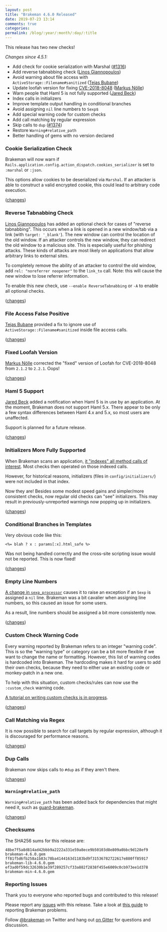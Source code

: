 ```yaml
---
layout: post
title: "Brakeman 4.6.0 Released"
date: 2019-07-23 13:14
comments: true
categories:
permalink: /blog/:year/:month/:day/:title
---
```


This release has two new checks!

_Changes since 4.5.1:_

* Add check for cookie serialization with Marshal ([#1316](https://github.com/presidentbeef/brakeman/issues/1316))
* Add reverse tabnabbing check ([Linos Giannopoulos](https://github.com/linosgian))
* Avoid warning about file access with `ActiveStorage::Filename#sanitized` ([Tejas Bubane](https://github.com/tejasbubane))
* Update loofah version for fixing [CVE-2018-8048](https://nvd.nist.gov/vuln/detail/CVE-2018-8048) ([Markus Nölle](https://github.com/MartyBeGood))
* Warn people that Haml 5 is not fully supported ([Jared Beck](https://github.com/jaredbeck))
* Index calls in initializers
* Improve template output handling in conditional branches
* Avoid assigning `nil` line numbers to `Sexp`s
* Add special warning code for custom checks
* Add call matching by regular expression
* Skip calls to `dup` ([#1374](https://github.com/presidentbeef/brakeman/issues/1374))
* Restore `Warning#relative_path`
* Better handling of gems with no version declared

### Cookie Serialization Check

Brakeman will now warn if `Rails.application.config.action_dispatch.cookies_serializer` is set to `:marshal` or `:json`.

This options allow cookies to be deserialized via `Marshal`. If an attacker is able to construct a valid encrypted cookie, this could lead to arbitrary code execution.

([changes](https://github.com/presidentbeef/brakeman/pull/1364))

### Reverse Tabnabbing Check

[Linos Giannopoulos](https://github.com/linosgian) has added an optional check for cases of "reverse tabnabbing". This occurs when a link is opened in a new window/tab via a link (with `target: '_blank'`).
The new window can control the location of the old window. If an attacker controls the new window, they can redirect the old window to a malicious site. This is especially useful for 
phishing attacks. These kinds of attacks are most likely on applications that allow arbitrary links to external sites.

To completely remove the ability of an attacker to control the old window, add `rel: "noreferrer noopener"` to the `link_to` call. Note: this will cause the new window to lose referrer information.

To enable this new check, use `--enable ReverseTabnabbing` or `-A` to enable all optional checks.

([changes](https://github.com/presidentbeef/brakeman/pull/1367))

### File Access False Positive

[Tejas Bubane](https://github.com/tejasbubane) provided a fix to ignore use of `ActiveStorage::Filename#sanitized` inside file access calls.

([changes](https://github.com/presidentbeef/brakeman/pull/1375))

### Fixed Loofah Version

[Markus Nölle](https://github.com/MartyBeGood) corrected the "fixed" version of Loofah for CVE-2018-8048 from `2.1.2` to `2.2.1`. Oops!

([changes](https://github.com/presidentbeef/brakeman/pull/1371))

### Haml 5 Support

[Jared Beck](https://github.com/jaredbeck) added a notification when Haml 5 is in use by an application. At the moment, Brakeman does not support Haml 5.x.
There appear to be only a few syntax differences between Haml 4.x and 5.x, so most users are unaffected.

Support is planned for a future release.

([changes](https://github.com/presidentbeef/brakeman/pull/1379))

### Initializers More Fully Supported

When Brakeman scans an application, [it "indexes" all method calls of interest](https://blog.presidentbeef.com/blog/2012/11/28/faster-call-indexing-in-brakeman-1-dot-8-3/). Most checks then operated on those indexed calls.

However, for historical reasons, initializers (files in `config/initializers/`) were not included in that index.

Now they are! Besides some modest speed gains and simpler/more consistent checks, now regular old checks can "see" initializers.
This may result in previously-unreported warnings now popping up in initializers.

([changes](https://github.com/presidentbeef/brakeman/pull/1363))

### Conditional Branches in Templates

Very obvious code like this:

```
<%= blah ? x : params[:x].html_safe %>
```

Was not being handled correctly and the cross-site scripting issue would not be reported. This is now fixed!

([changes](https://github.com/presidentbeef/brakeman/pull/1361))

### Empty Line Numbers

[A change in `sexp_processor`](https://github.com/seattlerb/sexp_processor/commit/ce284487f057203360c41b14d2b25f8c5453fbb9) causes it to raise an exception if an `Sexp` is assigned a `nil` line.
Brakeman was a bit cavalier when assigning line numbers, so this caused an issue for some users.

As a result, line numbers should be assigned a bit more consistently now.

([changes](https://github.com/presidentbeef/brakeman/pull/1360))

### Custom Check Warning Code

Every warning reported by Brakeman refers to an integer "warning code". This is so the "warning type" or category can be a bit more flexible if we want to change the name or formatting.
However, this list of warning codes is hardcoded into Brakeman. The hardcoding makes it hard for users to add their own checks, because they need to either use an existing code or monkey-patch in a new one. 

To help with this situation, custom checks/rules can now use the `:custom_check` warning code. 

[A tutorial on writing custom checks is in progress](https://github.com/presidentbeef/brakeman/wiki/Creating-Custom-Brakeman-Rules).

([changes](https://github.com/presidentbeef/brakeman/pull/1377))

### Call Matching via Regex

It is now possible to search for call targets by regular expression, although it is discouraged for performance reasons.

([changes](https://github.com/presidentbeef/brakeman/pull/1358))

### Dup Calls

Brakeman now skips calls to `#dup` as if they aren't there.

([changes](https://github.com/presidentbeef/brakeman/pull/1386))

### `Warning#relative_path`

`Warning#relative_path` has been added back for dependencies that might need it, such as [guard-brakeman](https://github.com/guard/guard-brakeman/pull/36/).

([changes](https://github.com/presidentbeef/brakeman/pull/1365))

### Checksums

The SHA256 sums for this release are:

    48be7f5a8d814ad42bbb9a2222a331e59a8ece9b50103d8e809a0bbc9d128ef9  brakeman-4.6.0.gem
    ff81f5d6fb258a1b83c78ba4144163d1183bd9f31536782722617e880ff85917  brakeman-lib-4.6.0.gem
    ef3ad0f59dc32630b1e39f289257cf33a882f2838f455e6009c0cb973ee1d378  brakeman-min-4.6.0.gem

### Reporting Issues

Thank you to everyone who reported bugs and contributed to this release!

Please report any [issues](https://github.com/presidentbeef/brakeman/issues) with this release. Take a look at [this guide](https://github.com/presidentbeef/brakeman/wiki/How-to-Report-a-Brakeman-Issue) to reporting Brakeman problems.

Follow [@brakeman](https://twitter.com/brakeman) on Twitter and hang out [on Gitter](https://gitter.im/presidentbeef/brakeman) for questions and discussion.

